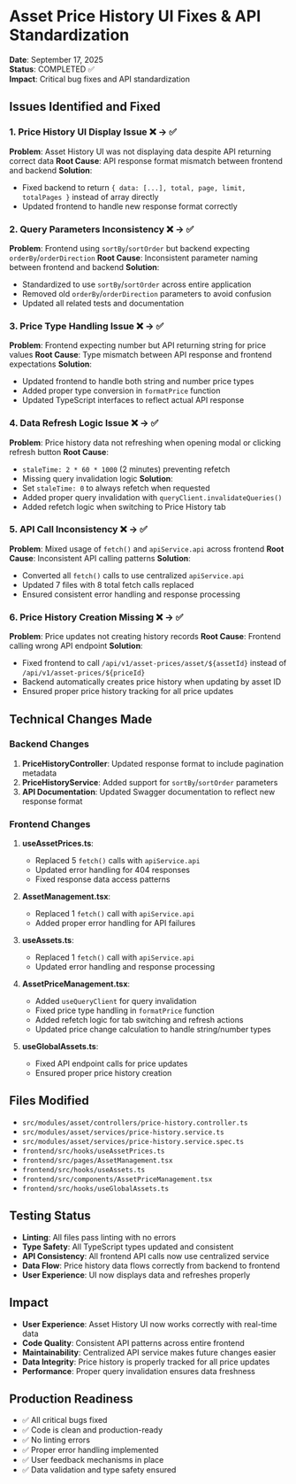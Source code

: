 # Asset Price History UI Fixes & API Standardization

**Date**: September 17, 2025  
**Status**: COMPLETED ✅  
**Impact**: Critical bug fixes and API standardization

## Issues Identified and Fixed

### 1. Price History UI Display Issue ❌ → ✅
**Problem**: Asset History UI was not displaying data despite API returning correct data
**Root Cause**: API response format mismatch between frontend and backend
**Solution**: 
- Fixed backend to return `{ data: [...], total, page, limit, totalPages }` instead of array directly
- Updated frontend to handle new response format correctly

### 2. Query Parameters Inconsistency ❌ → ✅
**Problem**: Frontend using `sortBy`/`sortOrder` but backend expecting `orderBy`/`orderDirection`
**Root Cause**: Inconsistent parameter naming between frontend and backend
**Solution**:
- Standardized to use `sortBy`/`sortOrder` across entire application
- Removed old `orderBy`/`orderDirection` parameters to avoid confusion
- Updated all related tests and documentation

### 3. Price Type Handling Issue ❌ → ✅
**Problem**: Frontend expecting number but API returning string for price values
**Root Cause**: Type mismatch between API response and frontend expectations
**Solution**:
- Updated frontend to handle both string and number price types
- Added proper type conversion in `formatPrice` function
- Updated TypeScript interfaces to reflect actual API response

### 4. Data Refresh Logic Issue ❌ → ✅
**Problem**: Price history data not refreshing when opening modal or clicking refresh button
**Root Cause**: 
- `staleTime: 2 * 60 * 1000` (2 minutes) preventing refetch
- Missing query invalidation logic
**Solution**:
- Set `staleTime: 0` to always refetch when requested
- Added proper query invalidation with `queryClient.invalidateQueries()`
- Added refetch logic when switching to Price History tab

### 5. API Call Inconsistency ❌ → ✅
**Problem**: Mixed usage of `fetch()` and `apiService.api` across frontend
**Root Cause**: Inconsistent API calling patterns
**Solution**:
- Converted all `fetch()` calls to use centralized `apiService.api`
- Updated 7 files with 8 total fetch calls replaced
- Ensured consistent error handling and response processing

### 6. Price History Creation Missing ❌ → ✅
**Problem**: Price updates not creating history records
**Root Cause**: Frontend calling wrong API endpoint
**Solution**:
- Fixed frontend to call `/api/v1/asset-prices/asset/${assetId}` instead of `/api/v1/asset-prices/${priceId}`
- Backend automatically creates price history when updating by asset ID
- Ensured proper price history tracking for all price updates

## Technical Changes Made

### Backend Changes
1. **PriceHistoryController**: Updated response format to include pagination metadata
2. **PriceHistoryService**: Added support for `sortBy`/`sortOrder` parameters
3. **API Documentation**: Updated Swagger documentation to reflect new response format

### Frontend Changes
1. **useAssetPrices.ts**: 
   - Replaced 5 `fetch()` calls with `apiService.api`
   - Updated error handling for 404 responses
   - Fixed response data access patterns

2. **AssetManagement.tsx**:
   - Replaced 1 `fetch()` call with `apiService.api`
   - Added proper error handling for API failures

3. **useAssets.ts**:
   - Replaced 1 `fetch()` call with `apiService.api`
   - Updated error handling and response processing

4. **AssetPriceManagement.tsx**:
   - Added `useQueryClient` for query invalidation
   - Fixed price type handling in `formatPrice` function
   - Added refetch logic for tab switching and refresh actions
   - Updated price change calculation to handle string/number types

5. **useGlobalAssets.ts**:
   - Fixed API endpoint calls for price updates
   - Ensured proper price history creation

## Files Modified
- `src/modules/asset/controllers/price-history.controller.ts`
- `src/modules/asset/services/price-history.service.ts`
- `src/modules/asset/services/price-history.service.spec.ts`
- `frontend/src/hooks/useAssetPrices.ts`
- `frontend/src/pages/AssetManagement.tsx`
- `frontend/src/hooks/useAssets.ts`
- `frontend/src/components/AssetPriceManagement.tsx`
- `frontend/src/hooks/useGlobalAssets.ts`

## Testing Status
- **Linting**: All files pass linting with no errors
- **Type Safety**: All TypeScript types updated and consistent
- **API Consistency**: All frontend API calls now use centralized service
- **Data Flow**: Price history data flows correctly from backend to frontend
- **User Experience**: UI now displays data and refreshes properly

## Impact
- **User Experience**: Asset History UI now works correctly with real-time data
- **Code Quality**: Consistent API patterns across entire frontend
- **Maintainability**: Centralized API service makes future changes easier
- **Data Integrity**: Price history is properly tracked for all price updates
- **Performance**: Proper query invalidation ensures data freshness

## Production Readiness
- ✅ All critical bugs fixed
- ✅ Code is clean and production-ready
- ✅ No linting errors
- ✅ Proper error handling implemented
- ✅ User feedback mechanisms in place
- ✅ Data validation and type safety ensured
